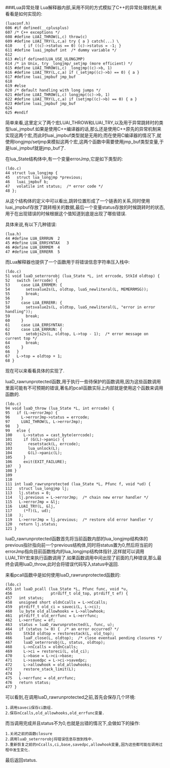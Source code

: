 ###Lua异常处理
Lua解释器内部,采用不同的方式模拟了C++的异常处理机制,来看看是如何实现的:

	(luaconf.h)
	606 #if defined(__cplusplus)
	607 /* C++ exceptions */
	608 #define LUAI_THROW(L,c) throw(c)
	609 #define LUAI_TRY(L,c,a) try { a } catch(...) \
	610     { if ((c)->status == 0) (c)->status = -1; }
	611 #define luai_jmpbuf int  /* dummy variable */
	612     
	613 #elif defined(LUA_USE_ULONGJMP)
	614 /* in Unix, try _longjmp/_setjmp (more efficient) */
	615 #define LUAI_THROW(L,c) _longjmp((c)->b, 1)
	616 #define LUAI_TRY(L,c,a) if (_setjmp((c)->b) == 0) { a }
	617 #define luai_jmpbuf jmp_buf
	618       
	619 #else 
	620 /* default handling with long jumps */
	621 #define LUAI_THROW(L,c) longjmp((c)->b, 1)
	622 #define LUAI_TRY(L,c,a) if (setjmp((c)->b) == 0) { a }
	623 #define luai_jmpbuf jmp_buf
	624     
	625 #endif

简单来看,这里定义了两个宏LUAI_THROW和LUAI_TRY,以及用于异常跳转时的类型luai_jmpbuf.如果是使用C++编译器的话,那么还是使用C++原先的异常机制来实现这两个宏,而此时luai_jmpbuf类型就是无用的;而在使用C编译器的情况下,就使用longjmp/setjmp来模拟这两个宏,这两个函数中需要使用jmp_buf类型变量,于是luai_jmpbuf就是jmp_buf了.

在lua_State结构体中,有一个变量errorJmp,它是如下类型的:

	(ldo.c)
 	44 struct lua_longjmp {
 	45   struct lua_longjmp *previous;
 	46   luai_jmpbuf b;
 	47   volatile int status;  /* error code */
 	48 };

从这个结构体的定义中可以看出,跳转位置形成了一个链表的关系,同时使用luai_jmpbuf存放了跳转相关的数据,最后一个变量status存放的时候跳转时的状态,用于在出现错误的时候根据这个值知道到底是出现了哪些错误.

具体来说,有以下几种错误:

	(lua.h)
 	44 #define LUA_ERRRUN  2
 	45 #define LUA_ERRSYNTAX   3
 	46 #define LUA_ERRMEM  4
 	47 #define LUA_ERRERR  5

而Lua解释器也提供了一个函数用于将错误信息字符串压入栈中:

	(ldo.c)
	51 void luaD_seterrorobj (lua_State *L, int errcode, StkId oldtop) {
 	52   switch (errcode) {
	53     case LUA_ERRMEM: {
	54       setsvalue2s(L, oldtop, luaS_newliteral(L, MEMERRMSG));
	55       break;
	56     } 
	57     case LUA_ERRERR: {
	58       setsvalue2s(L, oldtop, luaS_newliteral(L, "error in error handling"));
	59       break;
	60     }
	61     case LUA_ERRSYNTAX:
	62     case LUA_ERRRUN: {
	63       setobjs2s(L, oldtop, L->top - 1);  /* error message on current top */
	64       break;
	65     }
	66   }
	67   L->top = oldtop + 1;
	68 }

现在可以来看看具体的实现了.

luaD_rawrunprotected函数,用于执行一些待保护的函数调用,因为这些函数调用里面可能有不可预期的错误,著名的pcall函数实际上内部就是使用这个函数来调用函数的.

	(ldo.c)
	94 void luaD_throw (lua_State *L, int errcode) {
 	95   if (L->errorJmp) {
 	96     L->errorJmp->status = errcode;
 	97     LUAI_THROW(L, L->errorJmp);
 	98   }
 	99   else {
	100     L->status = cast_byte(errcode);
	101     if (G(L)->panic) {
	102       resetstack(L, errcode);
	103       lua_unlock(L); 
	104       G(L)->panic(L);
	105     }
	106     exit(EXIT_FAILURE);
	107   }
	108 }  
	109 
	110 
	111 int luaD_rawrunprotected (lua_State *L, Pfunc f, void *ud) {
	112   struct lua_longjmp lj;
	113   lj.status = 0;
	114   lj.previous = L->errorJmp;  /* chain new error handler */
	115   L->errorJmp = &lj; 
	116   LUAI_TRY(L, &lj,
	117     (*f)(L, ud);
	118   );
	119   L->errorJmp = lj.previous;  /* restore old error handler */
	120   return lj.status;
	121 }

luaD_rawrunprotected函数首先将当前函数内部的lua_longjmp结构体的previous指针指向前一个previous结构体,同时将status置为0,然后将当前的errorJmp指向目前函数栈内的lua_longjmp结构体指针,这样就可以调用
LUAI_TRY宏来执行函数调用了.如果函数调用中间出现了前面的几种错误,那么最终会调用luaD_throw,此时会将错误代码写入status中返回.

来看pcall函数中是如何使用luaD_rawrunprotected函数的:

	(ldo.c)
	455 int luaD_pcall (lua_State *L, Pfunc func, void *u,
	456                 ptrdiff_t old_top, ptrdiff_t ef) {
	457   int status;
	458   unsigned short oldnCcalls = L->nCcalls;
	459   ptrdiff_t old_ci = saveci(L, L->ci);
	460   lu_byte old_allowhooks = L->allowhook;
	461   ptrdiff_t old_errfunc = L->errfunc;
	462   L->errfunc = ef;
	463   status = luaD_rawrunprotected(L, func, u);
	464   if (status != 0) {  /* an error occurred? */
	465     StkId oldtop = restorestack(L, old_top);
	466     luaF_close(L, oldtop);  /* close eventual pending closures */
	467     luaD_seterrorobj(L, status, oldtop);
	468     L->nCcalls = oldnCcalls;
	469     L->ci = restoreci(L, old_ci);
	470     L->base = L->ci->base;
	471     L->savedpc = L->ci->savedpc;
	472     L->allowhook = old_allowhooks;
	473     restore_stack_limit(L);
	474   }
	475   L->errfunc = old_errfunc;
	476   return status;
	477 }

可以看到,在调用luaD_rawrunprotected之前,首先会保存几个环境:

	1.调用saveci保存ci数组.
	2.保存nCcalls,old_allowhooks,old_errfunc变量.

而当调用完成并且status不为0,也就是出错的情况下,会做如下的操作:

	1.关闭之前的函数closure
	2.调用luaD_seterrorobj将错误信息存放到栈中.
	3.重新恢复之前的nCcalls,ci,base,savedpc,allowhook变量,因为这些都可能在调用过程中发生变化.

最后返回status.







 
	






